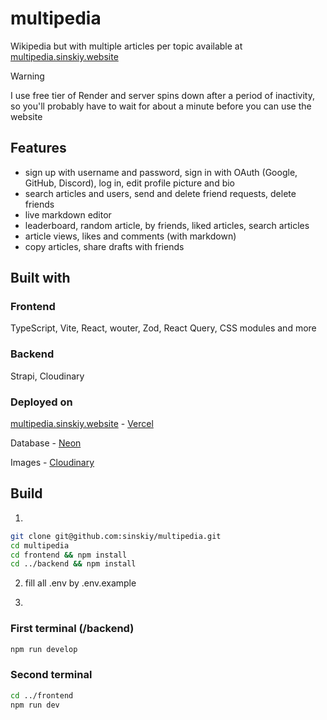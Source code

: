 # multipedia

Wikipedia but with multiple articles per topic available at [multipedia.sinskiy.website](https://multipedia.sinskiy.website)

> [!WARNING]
> I use free tier of Render and server spins down after a period of inactivity, so you'll probably have to wait for about a minute before you can use the website

## Features

- sign up with username and password, sign in with OAuth (Google, GitHub, Discord), log in, edit profile picture and bio
- search articles and users, send and delete friend requests, delete friends
- live markdown editor
- leaderboard, random article, by friends, liked articles, search articles
- article views, likes and comments (with markdown)
- copy articles, share drafts with friends

## Built with

### Frontend

TypeScript, Vite, React, wouter, Zod, React Query, CSS modules and more

### Backend

Strapi, Cloudinary

### Deployed on

[multipedia.sinskiy.website](https://multipedia.sinskiy.website) - [Vercel](https://vercel.com)

Database - [Neon](https://neon.tech)

Images - [Cloudinary](https://cloudinary.com)

## Build

1.

```bash
git clone git@github.com:sinskiy/multipedia.git
cd multipedia
cd frontend && npm install
cd ../backend && npm install
```

2. fill all .env by .env.example

3.

### First terminal (/backend)

```bash
npm run develop
```

### Second terminal

```bash
cd ../frontend
npm run dev
```
